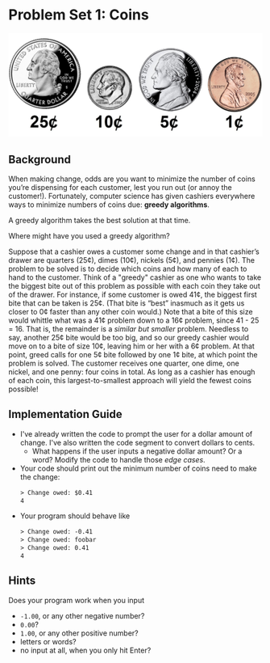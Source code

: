 # Problem Set 1: Coins

![Coins](/assets/images/coins.jpg "25 cents, 10 cents, 5 cents, 1 cent")


## Background

When making change, odds are you want to minimize the number of coins you’re dispensing for each customer, lest you run out (or annoy the customer!). Fortunately, computer science has given cashiers everywhere ways to minimize numbers of coins due: **greedy algorithms**.

A greedy algorithm takes the best solution at that time.

Where might have you used a greedy algorithm?

Suppose that a cashier owes a customer some change and in that cashier’s drawer are quarters (25¢), dimes (10¢), nickels (5¢), and pennies (1¢). The problem to be solved is to decide which coins and how many of each to hand to the customer. Think of a "greedy" cashier as one who wants to take the biggest bite out of this problem as possible with each coin they take out of the drawer. For instance, if some customer is owed 41¢, the biggest first bite that can be taken is 25¢. (That bite is “best” inasmuch as it gets us closer to 0¢ faster than any other coin would.) Note that a bite of this size would whittle what was a 41¢ problem down to a 16¢ problem, since 41 - 25 = 16. That is, the remainder is a _similar but smaller_ problem. Needless to say, another 25¢ bite would be too big, and so our greedy cashier would move on to a bite of size 10¢, leaving him or her with a 6¢ problem. At that point, greed calls for one 5¢ bite followed by one 1¢ bite, at which point the problem is solved. The customer receives one quarter, one dime, one nickel, and one penny: four coins in total. As long as a cashier has enough of each coin, this largest-to-smallest approach will yield the fewest coins possible!

## Implementation Guide

* I've already written the code to prompt the user for a dollar amount of change. I've also written the code segment to convert dollars to cents.
	* What happens if the user inputs a negative dollar amount? Or a word? Modify the code to handle those _edge cases_.
* Your code should print out the minimum number of coins need to make the change:
    ```
	> Change owed: $0.41
	4
    ```
* Your program should behave like
    ```
	> Change owed: -0.41
	> Change owed: foobar
	> Change owed: 0.41
	4
    ```

## Hints

Does your program work when you input
* `-1.00`, or any other negative number?
* `0.00`?
* `1.00`, or any other positive number?
* letters or words?
* no input at all, when you only hit Enter?